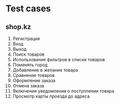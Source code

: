 # Test cases

## shop.kz
1. Регистрация
2. Вход
3. Выход
4. Поиск товаров
5. Использование фильтров в списке товаров
6. Поменять город
7. Добавление в желание товара
8. Сравнение товаров
9. Оформление заказа
10. Отмена заказа
11. Включение уведомления о поступлении товара
12. Просмотр карты проезда до адреса
